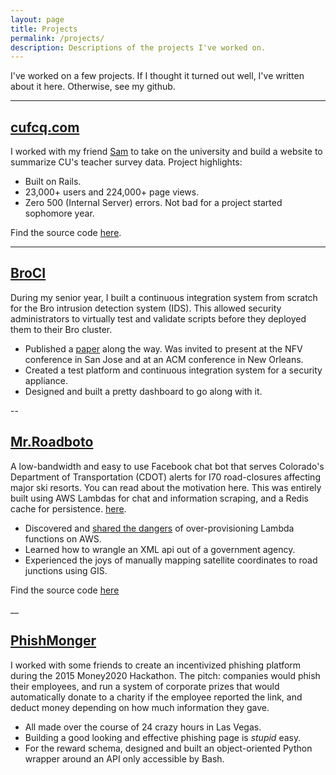 ```yaml
---
layout: page
title: Projects
permalink: /projects/
description: Descriptions of the projects I've worked on.
---
```


I've worked on a few projects. If I thought it turned out well, I've written about it here. Otherwise, see my github.

___

## [cufcq.com](http://cufcq.com)

I worked with my friend [Sam](untra.io) to take on the university and build a website to summarize CU's teacher survey data. Project highlights:

  - Built on Rails.
  - 23,000+ users and 224,000+ page views.
  - Zero 500 (Internal Server) errors. Not bad for a project started sophomore year.

Find the source code [here](https://github.com/antsankov/cufcq).

___

## [BroCI](https://github.com/antsankov/BroCI)

During my senior year, I built a continuous integration system from scratch for the Bro intrusion detection system (IDS). This allowed security administrators to virtually test and validate scripts before they deployed them to their Bro cluster.

  - Published a [paper][broci] along the way. Was invited to present at the NFV conference in San Jose and at an ACM conference in New Orleans.
  - Created a test platform and continuous integration system for a security appliance.
  - Designed and built a pretty dashboard to go along with it.

[broci]: https://www.academia.edu/26635068/Taking_the_Surprise_out_of_Changes_to_a_Bro_Setup

--

## [Mr.Roadboto](http://m.me/roadboto)

A low-bandwidth and easy to use Facebook chat bot that serves Colorado's Department of Transportation (CDOT) alerts for I70 road-closures affecting major ski resorts. You can read about the motivation here. This was entirely built using AWS Lambdas for chat and information scraping, and a Redis cache for persistence. [here](https://medium.com/@antsankov/domo-arigato-mr-roadboto-pt-1-introducing-the-problem-b0d44e384dc).

  - Discovered and [shared the dangers](https://hackernoon.com/dealing-with-an-aws-billing-surprise-beware-the-defaults-d8a95f6635a2) of over-provisioning Lambda functions on AWS.
  - Learned how to wrangle an XML api out of a government agency.
  - Experienced the joys of manually mapping satellite coordinates to road junctions using GIS.

Find the source code [here](https://github.com/antsankov/MrRoadboto)

__

## [PhishMonger](https://github.com/untra/phishmonger)

I worked with some friends to create an incentivized phishing platform during the 2015 Money2020 Hackathon. The pitch: companies would phish their employees, and run a system of corporate prizes that would automatically donate to a charity if the employee reported the link, and deduct money depending on how much information they gave.

  - All made over the course of 24 crazy hours in Las Vegas.
  - Building a good looking and effective phishing page is *stupid* easy.
  - For the reward schema, designed and built an object-oriented Python wrapper around an API only accessible by Bash.
